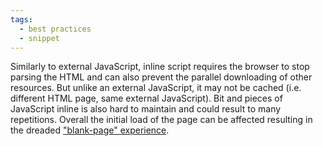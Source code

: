 ```yaml
---
tags:
  - best practices
  - snippet
---
```


Similarly to external JavaScript, inline script requires the browser to stop parsing the HTML and can also prevent the parallel downloading of other resources. But unlike an external JavaScript, it may not be cached (i.e. different HTML page, same external JavaScript). Bit and pieces of JavaScript inline is also hard to maintain and could result to many repetitions. Overall the initial load of the page can be affected resulting in the dreaded ["blank-page" experience](https://developers.google.com/speed/articles/include-scripts-properly).